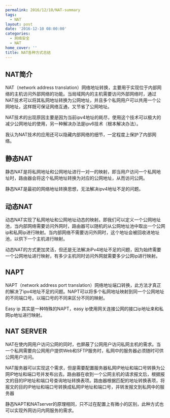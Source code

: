 ```yaml
---
permalink: 2016/12/10/NAT-summary
tags:
  - NAT
layout: post
date: '2016-12-10 08:00:00'
categories:
  - 网络安全
  - NAT
home_cover: ''
title: NAT各种方式总结
---
```


## NAT简介


NAT（network address  translation）网络地址转换，主要用于实现位于内部网络的主机访问外部网络的功能。当局域网内的主机需要访问外部网络时，通过NAT技术可以将其私网地址转换为公网地址，并且多个私网用户可以共用一个公网地址，这样既可保证网络互通，又节省了公网地址。


NAT技术的出现原因主要是因为当前ipv4地址的耗尽，使用这个技术可以极大的减少公网地址的使用，另一种解决办法是ipv6技术（根本解决办法）。


我认为NAT技术的应用还可以隐藏内部网络的细节，一定程度上保护了内部网络。


## 静态NAT


静态NAT是将私网地址和公网地址进行一对一的映射，即当用户访问一个私网地址时，路由器会将这个私网地址转换为对应的公网地址，从而访问公网。


静态NAT是最初的网络地址转换思想，无法解决ipv4地址不足的问题。


## 动态NAT


动态NAT实现了私网地址和公网地址动态的映射。即我们可以定义一个公网地址池，当内部网络需要访问外网时，路由器可以随机的从公网地址池中取出一个公网ip和私网ip进行映射。当内部网络不需要访问外网时，这个地址会被回收进地址池，以供下一个主机进行映射。


动态NAT的方式更加灵活，但还是无法解决iPv4地址不足的问题，因为始终需要一个公网地址进行映射，有多少主机同时访问外网就需要多少公网ip进行映射。


## NAPT


NAPT（network address port translation）网络地址端口转换，此方法才真正的解决了ipv4地址不足的问题。NAPT可以将多个私网地址映射到同一个公网地址的不同端口号。以端口号的不同来区分不同的映射。


Easy ip 其实是一种特殊的NAPT，easy ip使用网关连接公网的接口ip地址来和私网ip地址进行映射。


## NAT SERVER


NAT在使内网用户访问公网的同时，也屏蔽了公网用户访问私网主机的需求。当一个私网需要向公网用户提供Web和SFTP服务时，私网中的服务器必须随时可供公网用户访问。


NAT服务器可以实现这个需求，但是需要配置服务器私网IP地址和端口号转换为公网IP地址和端口号并发布出去。路由器在收到一个公网主机的请求报文后，根据报文的目的IP地址和端口号查询地址转换表项。路由器根据匹配的地址转换表项，将报文的目的IP地址和端口号转换成私网IP地址和端口号，并转发报文到私网中的服务器


静态NAPT和NATserver的原理相同，只不过在配置上有微小的区别，此种方式也可以实现外网访问内网服务的需求。

